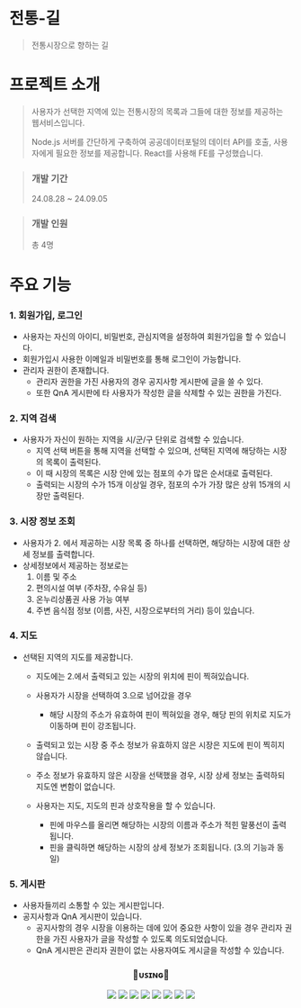 
# 전통-길
>전통시장으로 향하는 길


# 프로젝트 소개
>사용자가 선택한 지역에 있는 전통시장의 목록과 그들에 대한 정보를 제공하는 웹서비스입니다.
>
>Node.js 서버를 간단하게 구축하여 공공데이터포털의 데이터 API를 호출, 사용자에게 필요한 정보를 제공합니다.
>React를 사용해 FE를 구성했습니다.

> ### 개발 기간
>24.08.28 ~ 24.09.05

> ### 개발 인원
> 총 4명

# 주요 기능

### 1. 회원가입, 로그인
   - 사용자는 자신의 아이디, 비밀번호, 관심지역을 설정하여 회원가입을 할 수 있습니다.
   - 회원가입시 사용한 이메일과 비밀번호를 통해 로그인이 가능합니다.
   - 관리자 권한이 존재합니다.
       - 관리자 권한을 가진 사용자의 경우 공지사항 게시판에 글을 쓸 수 있다.
       - 또한 QnA 게시판에 타 사용자가 작성한 글을 삭제할 수 있는 권한을 가진다.

### 2. 지역 검색
   - 사용자가 자신이 원하는 지역을 시/군/구 단위로 검색할 수 있습니다.
       - 지역 선택 버튼을 통해 지역을 선택할 수 있으며, 선택된 지역에 해당하는 시장의 목록이 출력된다.
       - 이 때 시장의 목록은 시장 안에 있는 점포의 수가 많은 순서대로 출력된다.
       - 출력되는 시장의 수가 15개 이상일 경우, 점포의 수가 가장 많은 상위 15개의 시장만 출력된다.

### 3. 시장 정보 조회
  - 사용자가 2. 에서 제공하는 시장 목록 중 하나를 선택하면, 해당하는 시장에 대한 상세 정보를 출력합니다.
  - 상세정보에서 제공하는 정보로는
      1. 이름 및 주소
      2. 편의시설 여부 (주차장, 수유실 등)
      3. 온누리상품권 사용 가능 여부
      4. 주변 음식점 정보 (이름, 사진, 시장으로부터의 거리)
         등이 있습니다.

### 4. 지도
  - 선택된 지역의 지도를 제공합니다.
      - 지도에는 2.에서 출력되고 있는 시장의 위치에 핀이 찍혀있습니다.
      - 사용자가 시장을 선택하여 3.으로 넘어갔을 경우
          - 해당 시장의 주소가 유효하여 핀이 찍혀있을 경우, 해당 핀의 위치로 지도가 이동하며 핀이 강조됩니다.
       - 출력되고 있는 시장 중 주소 정보가 유효하지 않은 시장은 지도에 핀이 찍히지 않습니다.
       - 주소 정보가 유효하지 않은 시장을 선택했을 경우, 시장 상세 정보는 출력하되 지도엔 변함이 없습니다.
            
      - 사용자는 지도, 지도의 핀과 상호작용을 할 수 있습니다.
          - 핀에 마우스를 올리면 해당하는 시장의 이름과 주소가 적힌 말풍선이 출력됩니다.
          - 핀을 클릭하면 해당하는 시장의 상세 정보가 조회됩니다. (3.의 기능과 동일)

### 5. 게시판
  - 사용자들끼리 소통할 수 있는 게시판입니다.
  - 공지사항과 QnA 게시판이 있습니다.
      - 공지사항의 경우 시장을 이용하는 데에 있어 중요한 사항이 있을 경우 관리자 권한을 가진 사용자가 글을 작성할 수 있도록 의도되었습니다.
      - QnA 게시판은 관리자 권한이 없는 사용자여도 게시글을 작성할 수 있습니다.


<div align="center"> 

### 🔧ᴜꜱɪɴɢ🔧
<img src="https://img.shields.io/badge/POSTMAN-FF6C37?style=flat-square&logo=postman&logoColor=white"/>
<img src="https://img.shields.io/badge/JAVASCRIPT-FFD95A?style=flat-square&logo=javascript&logoColor=black"/>
<img src="https://img.shields.io/badge/Node.js-43853D?style=flat-square&logo=node.js&logoColor=white" />
<img src="https://img.shields.io/badge/REACT-61DAFB?style=flat-square&logo=react&logoColor=black"/>
<img src="https://img.shields.io/badge/VISUAL%20STUDIO%20CODE-007ACC?style=flat-square&logo=visualstudiocode&logoColor=white"/>
<img src="https://img.shields.io/badge/MYSQL-4479A1?style=flat-square&logo=mysql&logoColor=white"/>
<img src="https://img.shields.io/badge/Amazon_AWS-232F3E?style=flat-square&logo=amazon-aws&logoColor=white" />
<img src="https://img.shields.io/badge/GITHUB-181717?style=flat-square&logo=github&logoColor=white"/>


</div>

